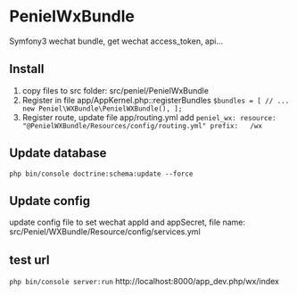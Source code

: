 # PenielWxBundle
Symfony3 wechat bundle, get wechat access_token, api...

## Install
1. copy files to src folder: src/peniel/PenielWxBundle
2. Register in file app/AppKernel.php::registerBundles
`
        $bundles = [
            // ...
            new Peniel\WXBundle\PenielWXBundle(),
        ];
`
3. Register route, update file app/routing.yml add
`
peniel_wx:
    resource: "@PenielWXBundle/Resources/config/routing.yml"
    prefix:   /wx
`
## Update database
`
php bin/console doctrine:schema:update --force
`
## Update config
update config file to set wechat appId and appSecret, file name: src/Peniel/WXBundle/Resource/config/services.yml

## test url
`
php bin/console server:run
`
http://localhost:8000/app_dev.php/wx/index
